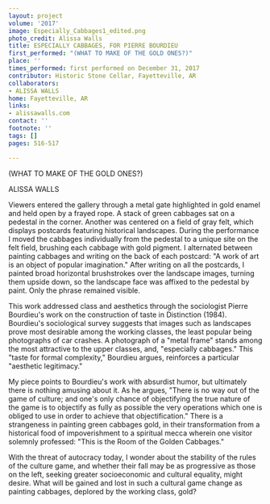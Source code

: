 ```yaml
---
layout: project
volume: '2017'
image: Especially_Cabbages1_edited.png
photo_credit: Alissa Walls
title: ESPECIALLY CABBAGES, FOR PIERRE BOURDIEU
first_performed: "(WHAT TO MAKE OF THE GOLD ONES?)"
place: ''
times_performed: first performed on December 31, 2017
contributor: Historic Stone Cellar, Fayetteville, AR
collaborators:
- ALISSA WALLS
home: Fayetteville, AR
links:
- alissawalls.com
contact: ''
footnote: ''
tags: []
pages: 516-517

---
```


 
(WHAT TO MAKE OF THE GOLD ONES?)

ALISSA WALLS

Viewers entered the gallery through a metal gate highlighted in gold enamel and held open by a frayed rope. A stack of green cabbages sat on a pedestal in the corner. Another was centered on a field of gray felt, which displays postcards featuring historical landscapes. During the performance I moved the cabbages individually from the pedestal to a unique site on the felt field, brushing each cabbage with gold pigment. I alternated between painting cabbages and writing on the back of each postcard: "A work of art is an object of popular imagination." After writing on all the postcards, I painted broad horizontal brushstrokes over the landscape images, turning them upside down, so the landscape face was affixed to the pedestal by paint. Only the phrase remained visible.

This work addressed class and aesthetics through the sociologist Pierre Bourdieu's work on the construction of taste in Distinction (1984). Bourdieu's sociological survey suggests that images such as landscapes prove most desirable among the working classes, the least popular being photographs of car crashes. A photograph of a "metal frame" stands among the most attractive to the upper classes, and, "especially cabbages." This "taste for formal complexity," Bourdieu argues, reinforces a particular "aesthetic legitimacy."

My piece points to Bourdieu's work with absurdist humor, but ultimately there is nothing amusing about it. As he argues, "There is no way out of the game of culture; and one's only chance of objectifying the true nature of the game is to objectify as fully as possible the very operations which one is obliged to use in order to achieve that objectification." There is a strangeness in painting green cabbages gold, in their transformation from a historical food of impoverishment to a spiritual mecca wherein one visitor solemnly professed: "This is the Room of the Golden Cabbages."

With the threat of autocracy today, I wonder about the stability of the rules of the culture game, and whether their fall may be as progressive as those on the left, seeking greater socioeconomic and cultural equality, might desire. What will be gained and lost in such a cultural game change as painting cabbages, deplored by the working class, gold?
